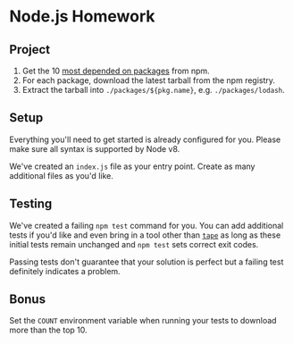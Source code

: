 # Node.js Homework

## Project

1. Get the 10 [most depended on packages](https://www.npmjs.com/browse/depended) from npm.
2. For each package, download the latest tarball from the npm registry.
3. Extract the tarball into `./packages/${pkg.name}`, e.g. `./packages/lodash`.

## Setup

Everything you'll need to get started is already configured for you. Please make sure all syntax is supported by Node v8.

We've created an `index.js` file as your entry point. Create as many additional files as you'd like.

## Testing

We've created a failing `npm test` command for you. You can add additional tests if you'd like and even bring in a tool other than [`tape`](https://github.com/substack/tape) as long as these initial tests remain unchanged and `npm test` sets correct exit codes.

Passing tests don't guarantee that your solution is perfect but a failing test definitely indicates a problem.

## Bonus

Set the `COUNT` environment variable when running your tests to download more than the top 10.
